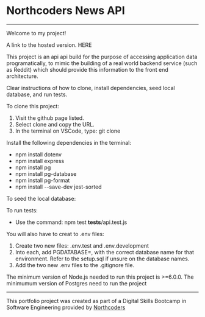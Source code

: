 # Northcoders News API

--- 

Welcome to my project!

A link to the hosted version. HERE 

This project is an api api build for the purpose of accessing application data programatically, to mimic the building of a real world backend service (such as Reddit) which should provide this information to the front end architecture.

Clear instructions of how to clone, install dependencies, seed local database, and run tests.

To clone this project:

1. Visit the github page listed.
2. Select clone and copy the URL.
3. In the terminal on VSCode, type: git clone <insert-url-here>

Install the following dependencies in the terminal: 

- npm install dotenv
- npm install express
- npm install pg
- npm install pg-database
- npm install pg-format
- npm install --save-dev jest-sorted

To seed the local database:


To run tests:

- Use the command: npm test __tests__/api.test.js 

You will also have to creat to .env files: 

1. Create two new files: .env.test and .env.development 
2. Into each, add PGDATABASE=, with the correct database name for that environment. Refer to the setup.sql if unsure on the database names.
3. Add the two new .env files to the .gitignore file. 

The minimum version of Node.js needed to run this project is >=6.0.0. 
The minimumum version of Postgres need to run the project




---

This portfolio project was created as part of a Digital Skills Bootcamp in Software Engineering provided by [Northcoders](https://northcoders.com/)
